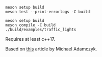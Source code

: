 ```
meson setup build
meson test --print-errorlogs -C build
```

```
meson setup build
meson compile -C build
./build/examples/traffic_lights
```

Requires at least c++17.

Based on [this](https://sii.pl/blog/en/implementing-a-state-machine-in-c17/) article by Michael Adamczyk.